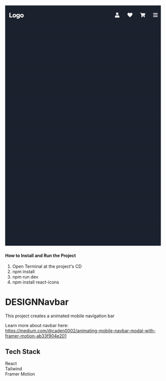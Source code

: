 ![](https://github.com/Caden0002/DESIGNNavbarMobileAnimation/blob/main/navbaranimation.gif)
#### How to Install and Run the Project ####
1. Open Terminal at the project's CD<br />
2. npm install<br />
3. npm run dev<br />
4. npm install react-icons<br />

# DESIGNNavbar
This project creates a animated mobile navigation bar <br />

Learn more about navbar here:<br />
https://medium.com/@caden0002/animating-mobile-navbar-modal-with-framer-motion-ab33f904e201

## Tech Stack ##
React<br />
Tailwind<br />
Framer Motion<br />



